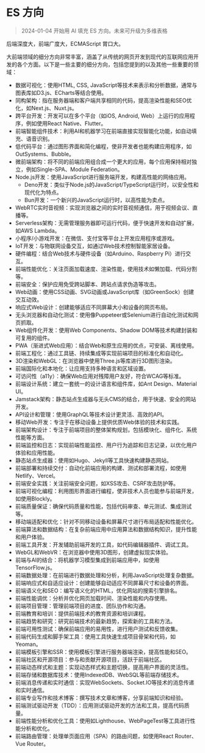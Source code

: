 # ES 方向

> 2024-01-04 开始用 AI 填充 ES 方向。未来可升级为多维表格

后端深度大，前端广度大，ECMAScript 胃口大。

大前端领域的细分方向非常丰富，涵盖了从传统的网页开发到现代的互联网应用开发的各个方面。以下是一些主要的细分方向，包括您提到的以及其他一些重要的领域：

* 数据可视化：使用HTML, CSS, JavaScript等技术来表示和分析数据，通常与图表库如D3.js、ECharts等结合使用。
* 同构架构：指在服务器端和客户端共享相同的代码，提高渲染性能和SEO优化，如Next.js、Nuxt.js。
* 跨平台开发：开发可以在多个平台（如iOS, Android, Web）上运行的应用程序，例如使用React Native、Flutter。
* 前端智能组件技术：利用AI和机器学习在前端直接实现智能化功能，如自动填充、语音识别。
* 低代码平台：通过图形界面和简化编程，使非开发者也能构建应用程序，如OutSystems、Bubble。
* 微前端架构：将不同的前端应用组合成一个更大的应用，每个应用保持相对独立，例如Single-SPA、Module Federation。
* Node.js开发：使用JavaScript进行服务端开发，构建高性能的网络应用。
	* Deno开发：类似于Node.js的JavaScript/TypeScript运行时，以安全性和现代化为特点。
	* Bun开发：一个新兴的JavaScript运行时，以高性能为卖点。
* WebRTC实时音视频：实现浏览器之间的实时音视频通信，用于视频会议、直播等。
* Serverless架构：无需管理服务器即可运行代码，便于快速开发和自动扩展，如AWS Lambda。
* 小程序/小游戏开发：在微信、支付宝等平台上开发应用程序或游戏。
* IoT开发：与物联网设备交互，如通过Web技术控制智能家居设备。
* 硬件编程：结合Web技术与硬件设备（如Arduino、Raspberry Pi）进行交互。
* 前端性能优化：关注页面加载速度、渲染性能，使用技术如懒加载、代码分割等。
* 前端安全：保护应用免受跨站脚本、跨站点请求伪造等攻击。
* Web动画：使用CSS动画、SVG动画或JavaScript库（如GreenSock）创建交互动效。
* 响应式Web设计：创建能够适应不同屏幕大小和设备的网页布局。
* 无头浏览器和自动化测试：使用像Puppeteer或Selenium进行自动化测试和网页抓取。
* Web组件化开发：使用Web Components、Shadow DOM等技术构建封装和可复用的组件。
* PWA（渐进式Web应用）：结合Web和原生应用的优点，可安装、离线使用。
* 前端工程化：通过工具链、持续集成等实现前端项目的标准化和自动化。
* 3D渲染和WebGL：在浏览器中使用Three.js等库进行3D图形渲染。
* 前端国际化和本地化：让应用支持多种语言和区域设置。
* 可访问性（a11y）：确保Web应用对残障用户友好，符合WCAG等标准。
* 前端设计系统：建立一套统一的设计语言和组件库，如Ant Design、Material UI。
* Jamstack架构：静态站点生成器与无头CMS的结合，用于快速、安全的网站开发。
* API设计和管理：使用GraphQL等技术设计更灵活、高效的API。
* 移动Web开发：专注于在移动设备上提供优质Web体验的技术和实践。
* 前端架构设计：专注于前端项目的整体架构规划，包括模块化、组件化、系统性能等方面。
* 前端监控和日志：实现前端性能监控、用户行为追踪和日志记录，以优化用户体验和应用性能。
* 静态站点生成器：使用如Hugo、Jekyll等工具快速构建静态网站。
* 前端部署和持续交付：自动化前端应用的构建、测试和部署流程，如使用Netlify、Vercel。
* 前端安全实践：关注前端安全问题，如XSS攻击、CSRF攻击防护等。
* 前端可视化编程：利用图形界面进行编程，使非技术人员也能参与前端开发，如使用Blockly。
* 前端质量保证：确保代码质量和性能，包括代码审查、单元测试、集成测试等。
* 移动端适配和优化：针对不同移动设备和屏幕尺寸进行布局适配和性能优化。
* 前端算法和数据结构：在复杂前端应用中应用算法和数据结构知识，提升性能和用户体验。
* 前端工具开发：开发辅助前端开发的工具，如代码编辑器插件、调试工具。
* WebGL和WebVR：在浏览器中使用3D图形，创建虚拟现实体验。
* 前端与AI的结合：将机器学习模型集成到前端应用中，如使用TensorFlow.js。
* 前端数据处理：在前端进行数据处理和分析，利用JavaScript处理复杂数据。
* 前端响应式和自适应设计：创建能够自动适应不同屏幕尺寸和设备的界面。
* 前端语义化和SEO：编写语义化的HTML，优化网站的搜索引擎排名。
* 前端性能调优：分析并优化网页加载时间、渲染性能和内存使用。
* 前端项目管理：管理前端项目的进度、团队协作和沟通。
* 前端教育和培训：提供前端技术的教育资源和培训课程。
* 前端趋势和研究：研究前端技术的最新趋势，探索新的工具和方法。
* 前端可用性测试：确保前端应用的易用性，进行用户测试和反馈收集。
* 前端代码生成和脚手架工具：使用工具快速生成项目骨架和代码，如Yeoman。
* 前端模板引擎和SSR：使用模板引擎进行服务器端渲染，提高性能和SEO。
* 前端社区和开源项目：参与和贡献开源项目，活跃于前端社区。
* 前端动态样式和主题：实现动态样式和主题切换，提高用户界面的灵活性。
* 前端存储和数据库技术：使用IndexedDB、WebSQL等前端存储技术。
* 前端消息传递和实时通信：实现WebSockets、Socket.IO等技术的消息传递和实时通信。
* 前端专业写作和技术博客：撰写技术文章和博客，分享前端知识和经验。
* 前端测试驱动开发（TDD）：应用测试驱动开发的方法和工具，提高代码质量。
* 前端性能分析和优化工具：使用如Lighthouse、WebPageTest等工具进行性能分析和优化。
* 前端路由管理：处理单页面应用（SPA）的路由问题，如使用React Router、Vue Router。
